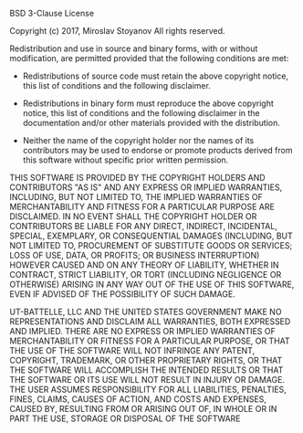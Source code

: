BSD 3-Clause License

Copyright (c) 2017, Miroslav Stoyanov
All rights reserved.

Redistribution and use in source and binary forms, with or without
modification, are permitted provided that the following conditions are met:

* Redistributions of source code must retain the above copyright notice, this
  list of conditions and the following disclaimer.

* Redistributions in binary form must reproduce the above copyright notice,
  this list of conditions and the following disclaimer in the documentation
  and/or other materials provided with the distribution.

* Neither the name of the copyright holder nor the names of its
  contributors may be used to endorse or promote products derived from
  this software without specific prior written permission.

THIS SOFTWARE IS PROVIDED BY THE COPYRIGHT HOLDERS AND CONTRIBUTORS "AS IS"
AND ANY EXPRESS OR IMPLIED WARRANTIES, INCLUDING, BUT NOT LIMITED TO, THE
IMPLIED WARRANTIES OF MERCHANTABILITY AND FITNESS FOR A PARTICULAR PURPOSE ARE
DISCLAIMED. IN NO EVENT SHALL THE COPYRIGHT HOLDER OR CONTRIBUTORS BE LIABLE
FOR ANY DIRECT, INDIRECT, INCIDENTAL, SPECIAL, EXEMPLARY, OR CONSEQUENTIAL
DAMAGES (INCLUDING, BUT NOT LIMITED TO, PROCUREMENT OF SUBSTITUTE GOODS OR
SERVICES; LOSS OF USE, DATA, OR PROFITS; OR BUSINESS INTERRUPTION) HOWEVER
CAUSED AND ON ANY THEORY OF LIABILITY, WHETHER IN CONTRACT, STRICT LIABILITY,
OR TORT (INCLUDING NEGLIGENCE OR OTHERWISE) ARISING IN ANY WAY OUT OF THE USE
OF THIS SOFTWARE, EVEN IF ADVISED OF THE POSSIBILITY OF SUCH DAMAGE.

UT-BATTELLE, LLC AND THE UNITED STATES GOVERNMENT MAKE NO REPRESENTATIONS
AND DISCLAIM ALL WARRANTIES, BOTH EXPRESSED AND IMPLIED. THERE ARE NO EXPRESS
OR IMPLIED WARRANTIES OF MERCHANTABILITY OR FITNESS FOR A PARTICULAR PURPOSE,
OR THAT THE USE OF THE SOFTWARE WILL NOT INFRINGE ANY PATENT, COPYRIGHT,
TRADEMARK, OR OTHER PROPRIETARY RIGHTS, OR THAT THE SOFTWARE WILL ACCOMPLISH
THE INTENDED RESULTS OR THAT THE SOFTWARE OR ITS USE WILL NOT RESULT IN INJURY
OR DAMAGE. THE USER ASSUMES RESPONSIBILITY FOR ALL LIABILITIES, PENALTIES,
FINES, CLAIMS, CAUSES OF ACTION, AND COSTS AND EXPENSES, CAUSED BY, RESULTING
FROM OR ARISING OUT OF, IN WHOLE OR IN PART THE USE, STORAGE OR DISPOSAL
OF THE SOFTWARE
